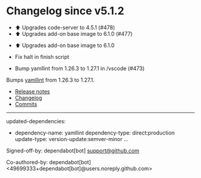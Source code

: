 # Changelog since v5.1.2
- ⬆️ Upgrades code-server to 4.5.1 (#478) 
- ⬆️ Upgrades add-on base image to 6.1.0 (#477)

* ⬆️ Upgrades add-on base image to 6.1.0

* Fix halt in finish script 
- Bump yamllint from 1.26.3 to 1.27.1 in /vscode (#473)

Bumps [yamllint](https://github.com/adrienverge/yamllint) from 1.26.3 to 1.27.1.
- [Release notes](https://github.com/adrienverge/yamllint/releases)
- [Changelog](https://github.com/adrienverge/yamllint/blob/master/CHANGELOG.rst)
- [Commits](https://github.com/adrienverge/yamllint/compare/v1.26.3...v1.27.1)

---
updated-dependencies:
- dependency-name: yamllint
  dependency-type: direct:production
  update-type: version-update:semver-minor
...

Signed-off-by: dependabot[bot] <support@github.com>

Co-authored-by: dependabot[bot] <49699333+dependabot[bot]@users.noreply.github.com> 

